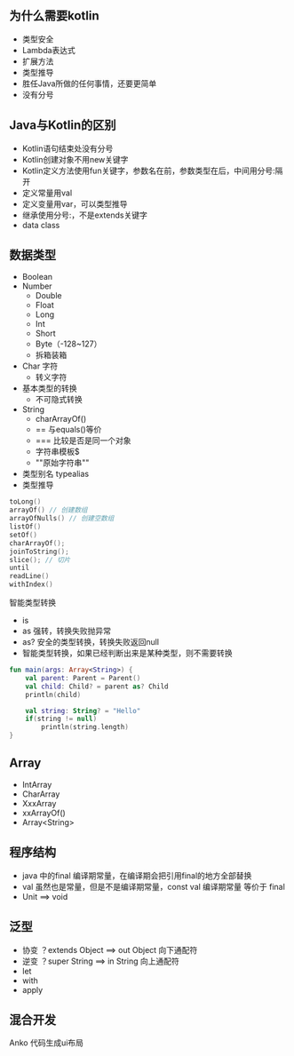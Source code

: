 ## 为什么需要kotlin

- 类型安全
- Lambda表达式
- 扩展方法
- 类型推导
- 胜任Java所做的任何事情，还要更简单
- 没有分号

## Java与Kotlin的区别

- Kotlin语句结束处没有分号
- Kotlin创建对象不用new关键字
- Kotlin定义方法使用fun关键字，参数名在前，参数类型在后，中间用分号:隔开
- 定义常量用val
- 定义变量用var，可以类型推导
- 继承使用分号:，不是extends关键字
- data class

## 数据类型

- Boolean
- Number
  - Double
  - Float
  - Long
  - Int
  - Short
  - Byte（-128~127）
  - 拆箱装箱
- Char 字符
  - 转义字符
- 基本类型的转换
  - 不可隐式转换
- String
  - charArrayOf()
  - == 与equals()等价
  - === 比较是否是同一个对象
  - 字符串模板$
  - ""原始字符串""
- 类型别名 typealias
- 类型推导

```kotlin
toLong()
arrayOf() // 创建数组
arrayOfNulls() // 创建空数组
listOf()
setOf()
charArrayOf();
joinToString();
slice(); // 切片
until
readLine()
withIndex()
```

智能类型转换

- is
- as 强转，转换失败抛异常
- as? 安全的类型转换，转换失败返回null
- 智能类型转换，如果已经判断出来是某种类型，则不需要转换

```kotlin
fun main(args: Array<String>) {
    val parent: Parent = Parent()
    val child: Child? = parent as? Child
    println(child)

    val string: String? = "Hello"
    if(string != null)
        println(string.length)
}
```

## Array

- IntArray
- CharArray
- XxxArray
- xxArrayOf()
- Array&lt;String>

## 程序结构

- java 中的final 编译期常量，在编译期会把引用final的地方全部替换
- val 虽然也是常量，但是不是编译期常量，const val 编译期常量 等价于 final
- Unit ==> void

## 泛型

- 协变 ？extends Object ==> out Object  向下通配符
- 逆变 ？super String ==> in String 向上通配符
- let
- with
- apply

## 混合开发

Anko 代码生成ui布局